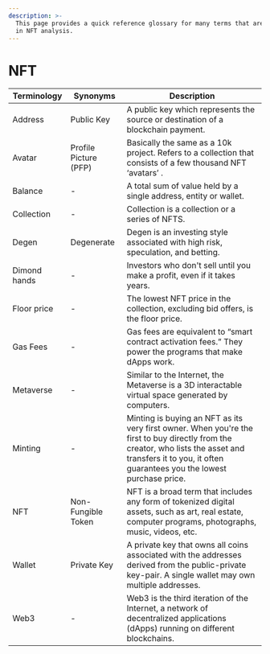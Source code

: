 ```yaml
---
description: >-
  This page provides a quick reference glossary for many terms that are utilised
  in NFT analysis.
---
```


# NFT

| Terminology  | Synonyms              | Description                                                                                                                                                                                               |
| ------------ | --------------------- | --------------------------------------------------------------------------------------------------------------------------------------------------------------------------------------------------------- |
| Address      | Public Key            | A public key which represents the source or destination of a blockchain payment.                                                                                                                          |
| Avatar       | Profile Picture (PFP) | Basically the same as a 10k project. Refers to a collection that consists of a few thousand NFT ‘avatars’ .                                                                                               |
| Balance      | -                     | A total sum of value held by a single address, entity or wallet.                                                                                                                                          |
| Collection   | -                     | Collection is a collection or a series of NFTS.                                                                                                                                                           |
| Degen        | Degenerate            | Degen is an investing style associated with high risk, speculation, and betting.                                                                                                                          |
| Dimond hands | -                     | Investors who don't sell until you make a profit, even if it takes years.                                                                                                                                 |
| Floor price  | -                     | The lowest NFT price in the collection, excluding bid offers, is the floor price.                                                                                                                         |
| Gas Fees     | -                     | Gas fees are equivalent to “smart contract activation fees.” They power the programs that make dApps work.                                                                                                |
| Metaverse    | -                     | Similar to the Internet, the Metaverse is a 3D interactable virtual space generated by computers.                                                                                                         |
| Minting      | -                     | Minting is buying an NFT as its very first owner. When you're the first to buy directly from the creator, who lists the asset and transfers it to you, it often guarantees you the lowest purchase price. |
| NFT          | Non-Fungible Token    | NFT is a broad term that includes any form of tokenized digital assets, such as art, real estate, computer programs, photographs, music, videos, etc.                                                     |
| Wallet       | Private Key           | A private key that owns all coins associated with the addresses derived from the public-private key-pair. A single wallet may own multiple addresses.                                                     |
| Web3         | -                     | Web3 is the third iteration of the Internet, a network of decentralized applications (dApps) running on different blockchains.                                                                            |

